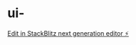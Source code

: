 # ui-

[Edit in StackBlitz next generation editor ⚡️](https://stackblitz.com/~/github.com/akilah-littlejohn/ui-)